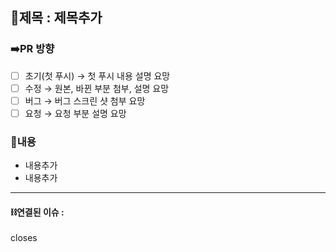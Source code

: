 ## 📌제목 : 제목추가

### ➡️PR 방향

- [ ] 초기(첫 푸시) → 첫 푸시 내용 설명 요망
- [ ] 수정 → 원본, 바뀐 부분 첨부, 설명 요망
- [ ] 버그 → 버그 스크린 샷 첨부 요망
- [ ] 요청 → 요청 부분 설명 요망

### 📝내용

- 내용추가
- 내용추가

---

#### ⛓️연결된 이슈 :

closes
